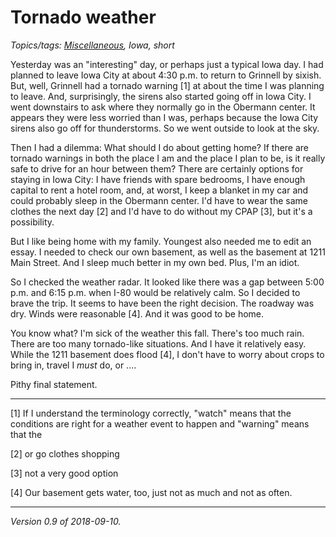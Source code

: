 Tornado weather
===============

*Topics/tags: [Miscellaneous](index-misc), Iowa, short*

Yesterday was an "interesting" day, or perhaps just a typical Iowa day.
I had planned to leave Iowa City at about 4:30 p.m. to return to Grinnell
by sixish.  But, well, Grinnell had a tornado warning [1] at about the
time I was planning to leave.  And, surprisingly, the sirens also started
going off in Iowa City.  I went downstairs to ask where they normally go
in the Obermann center.  It appears they were less worried than I was,
perhaps because the Iowa City sirens also go off for thunderstorms.
So we went outside to look at the sky.

Then I had a dilemma: What should I do about getting home?  If there
are tornado warnings in both the place I am and the place I plan to be,
is it really safe to drive for an hour between them?  There are certainly
options for staying in Iowa City: I have friends with spare bedrooms,
I have enough capital to rent a  hotel room, and, at worst, I keep
a blanket in my car and could probably sleep in the Obermann center.
I'd have to wear the same clothes the next day [2] and I'd have to do
without my CPAP [3], but it's a possibility.

But I like being home with my family.  Youngest also needed me to edit an
essay.  I needed to check our own basement, as well as the basement at
1211 Main Street.  And I sleep much better in my own bed.  Plus, I'm an
idiot.

So I checked the weather radar.  It looked like there was a gap between
5:00 p.m. and 6:15 p.m. when I-80 would be relatively calm.  So I decided
to brave the trip.  It seems to have been the right decision.  The roadway
was dry.  Winds were reasonable [4].  And it was good to be home.

You know what?  I'm sick of the weather this fall.  There's too much rain.
There are too many tornado-like situations.  And I have it relatively easy.
While the 1211 basement does flood [4], I don't have to worry about crops to
bring in, travel I *must* do, or ....

Pithy final statement.

---

[1] If I understand the terminology correctly, "watch" means that the
conditions are right for a weather event to happen and "warning" means
that the 

[2] or go clothes shopping

[3] not a very good option

[4] Our basement gets water, too, just not as much and not as often.

---

*Version 0.9 of 2018-09-10.*

